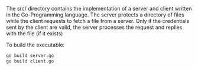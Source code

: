 The src/ directory contains the implementation of a server and client written in the 
Go-Programming language.
The server protects a directory of files while the client requests to fetch a file
from a server. Only if the credentials sent by the client are valid, the server 
processes the request and replies with the file (if it exists)

To build the executable:

```bash
go build server.go
go build client.go
```